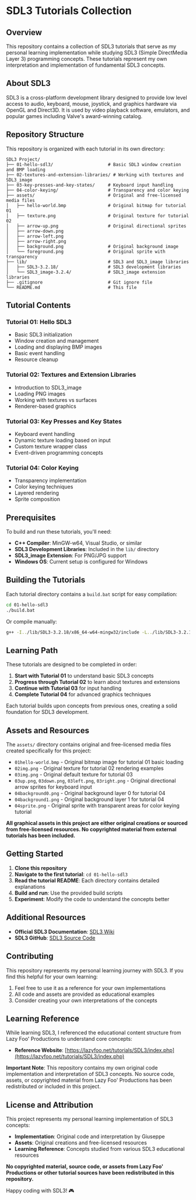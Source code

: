 # SDL3 Tutorials Collection

## Overview

This repository contains a collection of SDL3 tutorials that serve as my personal learning implementation while studying SDL3 (Simple DirectMedia Layer 3) programming concepts. These tutorials represent my own interpretation and implementation of fundamental SDL3 concepts.

## About SDL3

SDL3 is a cross-platform development library designed to provide low level access to audio, keyboard, mouse, joystick, and graphics hardware via OpenGL and Direct3D. It is used by video playback software, emulators, and popular games including Valve's award-winning catalog.

## Repository Structure

This repository is organized with each tutorial in its own directory:

```
SDL3 Project/
├── 01-hello-sdl3/                     # Basic SDL3 window creation and BMP loading
├── 02-textures-and-extension-libraries/ # Working with textures and SDL3_image
├── 03-key-presses-and-key-states/     # Keyboard input handling
├── 04-color-keying/                   # Transparency and color keying
├── assets/                            # Original and free-licensed media files
│   ├── hello-world.bmp                # Original bitmap for tutorial 01
│   ├── texture.png                    # Original texture for tutorial 02
│   ├── arrow-up.png                   # Original directional sprites
│   ├── arrow-down.png                 
│   ├── arrow-left.png                 
│   ├── arrow-right.png                
│   ├── background.png                 # Original background image
│   └── foreground.png                 # Original sprite with transparency
├── lib/                               # SDL3 and SDL3_image libraries
│   ├── SDL3-3.2.18/                   # SDL3 development libraries
│   └── SDL3_image-3.2.4/              # SDL3_image extension libraries
├── .gitignore                         # Git ignore file
└── README.md                          # This file
```

## Tutorial Contents

### Tutorial 01: Hello SDL3
- Basic SDL3 initialization
- Window creation and management
- Loading and displaying BMP images
- Basic event handling
- Resource cleanup

### Tutorial 02: Textures and Extension Libraries
- Introduction to SDL3_image
- Loading PNG images
- Working with textures vs surfaces
- Renderer-based graphics

### Tutorial 03: Key Presses and Key States
- Keyboard event handling
- Dynamic texture loading based on input
- Custom texture wrapper class
- Event-driven programming concepts

### Tutorial 04: Color Keying
- Transparency implementation
- Color keying techniques
- Layered rendering
- Sprite composition

## Prerequisites

To build and run these tutorials, you'll need:

- **C++ Compiler**: MinGW-w64, Visual Studio, or similar
- **SDL3 Development Libraries**: Included in the `lib/` directory
- **SDL3_image Extension**: For PNG/JPG support
- **Windows OS**: Current setup is configured for Windows

## Building the Tutorials

Each tutorial directory contains a `build.bat` script for easy compilation:

```bash
cd 01-hello-sdl3
./build.bat
```

Or compile manually:
```bash
g++ -I../lib/SDL3-3.2.18/x86_64-w64-mingw32/include -L../lib/SDL3-3.2.18/x86_64-w64-mingw32/lib -o main 01-main.cpp -lSDL3 -lSDL3_image
```

## Learning Path

These tutorials are designed to be completed in order:

1. **Start with Tutorial 01** to understand basic SDL3 concepts
2. **Progress through Tutorial 02** to learn about textures and extensions
3. **Continue with Tutorial 03** for input handling
4. **Complete Tutorial 04** for advanced graphics techniques

Each tutorial builds upon concepts from previous ones, creating a solid foundation for SDL3 development.

## Assets and Resources

The `assets/` directory contains original and free-licensed media files created specifically for this project:
- `01hello-world.bmp` - Original bitmap image for tutorial 01 basic loading
- `02img.png` - Original texture for tutorial 02 rendering examples
- `03img.png` - Original default texture for tutorial 03
- `03up.png`, `03down.png`, `03left.png`, `03right.png` - Original directional arrow sprites for keyboard input
- `04background0.png` - Original background layer 0 for tutorial 04
- `04background1.png` - Original background layer 1 for tutorial 04  
- `04sprite.png` - Original sprite with transparent areas for color keying tutorial

**All graphical assets in this project are either original creations or sourced from free-licensed resources. No copyrighted material from external tutorials has been included.**


## Getting Started

1. **Clone this repository**
2. **Navigate to the first tutorial**: `cd 01-hello-sdl3`
3. **Read the tutorial README**: Each directory contains detailed explanations
4. **Build and run**: Use the provided build scripts
5. **Experiment**: Modify the code to understand the concepts better

## Additional Resources

- **Official SDL3 Documentation**: [SDL3 Wiki](https://wiki.libsdl.org/SDL3/)
- **SDL3 GitHub**: [SDL3 Source Code](https://github.com/libsdl-org/SDL)

## Contributing

This repository represents my personal learning journey with SDL3. If you find this helpful for your own learning:
1. Feel free to use it as a reference for your own implementations
2. All code and assets are provided as educational examples
3. Consider creating your own interpretations of the concepts

## Learning Reference

While learning SDL3, I referenced the educational content structure from Lazy Foo' Productions to understand core concepts:
- **Reference Website**: [https://lazyfoo.net/tutorials/SDL3/index.php](https://lazyfoo.net/tutorials/SDL3/index.php)

**Important Note**: This repository contains my own original code implementation and interpretation of SDL3 concepts. No source code, assets, or copyrighted material from Lazy Foo' Productions has been redistributed or included in this project.

## License and Attribution

This project represents my personal learning implementation of SDL3 concepts:

- **Implementation**: Original code and interpretation by Giuseppe
- **Assets**: Original creations and free-licensed resources
- **Learning Reference**: Concepts studied from various SDL3 educational resources

**No copyrighted material, source code, or assets from Lazy Foo' Productions or other tutorial sources have been redistributed in this repository.**

Happy coding with SDL3! 🎮
